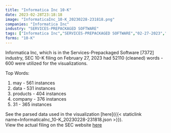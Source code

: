 ```yaml
---
title: "Informatica Inc 10-K"
date: 2023-02-28T23:18:18
image: "InformaticaInc_10-K_20230228-231818.png"
companies: "Informatica Inc"
industry: "SERVICES-PREPACKAGED SOFTWARE"
tags: ["Informatica Inc","SERVICES-PREPACKAGED SOFTWARE","02-27-2023","10-K"]
forms: "10-K"
---
```

Informatica Inc, which is in the Services-Prepackaged Software [7372] industry, SEC 10-K filing on February 27, 2023 had 52110 (cleaned) words - 600 were utilized for the visualizations.

Top Words:
1. may - 561 instances
2. data - 531 instances
3. products - 404 instances
4. company - 376 instances
5. 31 - 365 instances


See the parsed data used in the visualization [here]({{< staticlink name=InformaticaInc_10-K_20230228-231818.json >}}).  
View the actual filing on the SEC website [here](https://www.sec.gov/Archives/edgar/data/1868778/0001868778-23-000010.txt)